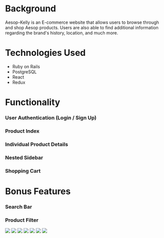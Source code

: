 # Background

Aesop-Kelly is an E-commerce website that allows users to browse through and shop Aesop products. Users are also able to find additional information regarding the brand's history, location, and much more. 

# Technologies Used
* Ruby on Rails
* PostgreSQL
* React
* Redux

# Functionality

### User Authentication (Login / Sign Up)

### Product Index

### Individual Product Details

### Nested Sidebar

### Shopping Cart

# Bonus Features

### Search Bar

### Product Filter


![](https://github.com/kellyk525/Aesop/blob/master/app/assets/images/gif-two-new.gif)
![](https://github.com/kellyk525/Aesop/blob/master/app/assets/images/gif-three.gif)
![](https://github.com/kellyk525/Aesop/blob/master/app/assets/images/gif-four.gif)
![](https://github.com/kellyk525/Aesop/blob/master/app/assets/images/filter.gif)
![](https://github.com/kellyk525/Aesop/blob/master/app/assets/images/gif-five.gif)
![](https://github.com/kellyk525/Aesop/blob/master/app/assets/images/gif-six.gif)
![](https://github.com/kellyk525/Aesop/blob/master/app/assets/images/gif-seven.gif)
